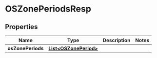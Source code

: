 # OSZonePeriodsResp

## Properties
Name | Type | Description | Notes
------------ | ------------- | ------------- | -------------
**osZonePeriods** | [**List&lt;OSZonePeriod&gt;**](OSZonePeriod.md) |  | 
